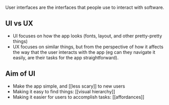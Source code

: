 User interfaces are the interfaces that people use to interact with software.

## UI vs UX
- UI focuses on how the app looks (fonts, layout, and other pretty-pretty things)
- UX focuses on similar things, but from the perspective of how it affects the way that the user interacts with the app (eg can they navigate it easily, are their tasks for the app straightforward).

## Aim of UI
- Make the app simple, and [[less scary]] to new users
- Making it easy to find things: [[visual hierarchy]]
- Making it easier for users to accomplish tasks: [[affordances]]